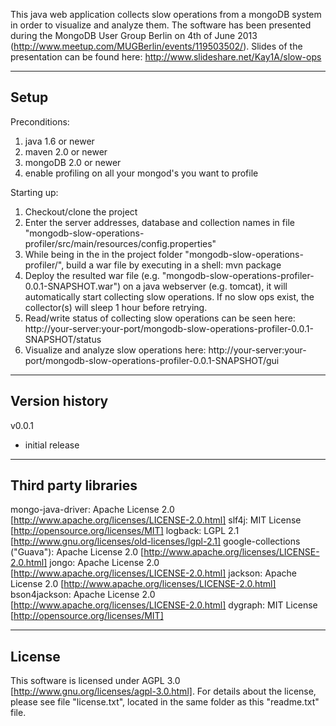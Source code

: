 This java web application collects slow operations from a mongoDB system in order to visualize and analyze them.
The software has been presented during the MongoDB User Group Berlin on 4th of June 2013 (http://www.meetup.com/MUGBerlin/events/119503502/).
Slides of the presentation can be found here: http://www.slideshare.net/Kay1A/slow-ops


---------------
   Setup
---------------

Preconditions:
1) java 1.6 or newer
2) maven 2.0 or newer
3) mongoDB 2.0 or newer
4) enable profiling on all your mongod's you want to profile

Starting up:
1) Checkout/clone the project
2) Enter the server addresses, database and collection names in file "mongodb-slow-operations-profiler/src/main/resources/config.properties"
3) While being in the in the project folder "mongodb-slow-operations-profiler/", build a war file by executing in a shell: mvn package
4) Deploy the resulted war file (e.g. "mongodb-slow-operations-profiler-0.0.1-SNAPSHOT.war") on a java webserver (e.g. tomcat), it will automatically start collecting slow operations. If no slow ops exist, the collector(s) will sleep 1 hour before retrying.
5) Read/write status of collecting slow operations can be seen here: http://your-server:your-port/mongodb-slow-operations-profiler-0.0.1-SNAPSHOT/status
6) Visualize and analyze slow operations here: http://your-server:your-port/mongodb-slow-operations-profiler-0.0.1-SNAPSHOT/gui


---------------------
   Version history
---------------------

v0.0.1
- initial release


---------------------------
   Third party libraries
---------------------------

mongo-java-driver: Apache License 2.0 [http://www.apache.org/licenses/LICENSE-2.0.html]
slf4j: MIT License [http://opensource.org/licenses/MIT]
logback: LGPL 2.1 [http://www.gnu.org/licenses/old-licenses/lgpl-2.1]
google-collections ("Guava"): Apache License 2.0 [http://www.apache.org/licenses/LICENSE-2.0.html]
jongo: Apache License 2.0 [http://www.apache.org/licenses/LICENSE-2.0.html]
jackson: Apache License 2.0 [http://www.apache.org/licenses/LICENSE-2.0.html]
bson4jackson: Apache License 2.0 [http://www.apache.org/licenses/LICENSE-2.0.html]
dygraph: MIT License [http://opensource.org/licenses/MIT]


--------------
   License
--------------

This software is licensed under AGPL 3.0 [http://www.gnu.org/licenses/agpl-3.0.html].
For details about the license, please see file "license.txt", located in the same folder as this "readme.txt" file.



